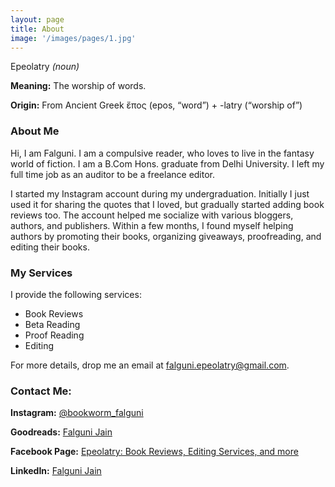 ```yaml
---
layout: page
title: About
image: '/images/pages/1.jpg'
---
```


Epeolatry *(noun)* 

**Meaning:** The worship of words.

**Origin:** From Ancient Greek ἔπος (epos, “word”) + -latry (“worship of”)

### About Me
Hi, I am Falguni. I am a compulsive reader, who loves to live in the fantasy world of fiction. I am a B.Com Hons. graduate from Delhi University. I left my full time job as an auditor to be a freelance editor. 

I started my Instagram account during my undergraduation. Initially I just used it for sharing the quotes that I loved, but gradually started adding book reviews too. The account helped me socialize with various bloggers, authors, and publishers. Within a few months, I found myself helping authors by promoting their books, organizing giveaways, proofreading, and editing their books. 

### My Services
I provide the following services:
- Book Reviews
- Beta Reading
- Proof Reading
- Editing

For more details, drop me an email at falguni.epeolatry@gmail.com. 

### Contact Me:
**Instagram:** <a href="https://instagram.com/bookworm_falguni">@bookworm_falguni</a>

**Goodreads:** <a href="https://www.goodreads.com/user/show/58171261-falguni-jain">Falguni Jain</a>
 
**Facebook Page:** <a href="https://www.facebook.com/epeolatry.in/">Epeolatry: Book Reviews, Editing Services, and more</a>

**LinkedIn:** <a href="https://www.linkedin.com/in/falguni-jain-40a4bb155">Falguni Jain</a>


